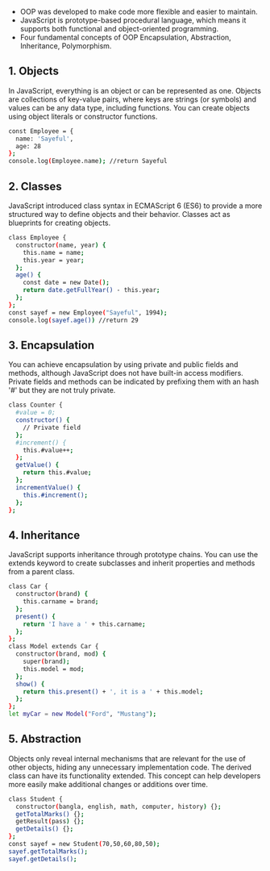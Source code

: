 - OOP was developed to make code more flexible and easier to maintain.
- JavaScript is prototype-based procedural language, which means it supports both functional and object-oriented programming.
- Four fundamental concepts of OOP Encapsulation, Abstraction, Inheritance, Polymorphism.

## 1. Objects
In JavaScript, everything is an object or can be represented as one. Objects are collections of key-value pairs, where keys are strings (or symbols) and values can be any data type, including functions. You can create objects using object literals or constructor functions.
```bash
const Employee = {
  name: 'Sayeful',
  age: 28
};
console.log(Employee.name); //return Sayeful
```

## 2. Classes
JavaScript introduced class syntax in ECMAScript 6 (ES6) to provide a more structured way to define objects and their behavior. Classes act as blueprints for creating objects.
```bash
class Employee {
  constructor(name, year) {
    this.name = name;
    this.year = year;
  };
  age() {
    const date = new Date();
    return date.getFullYear() - this.year;
  };
};
const sayef = new Employee("Sayeful", 1994);
console.log(sayef.age()) //return 29
```

## 3. Encapsulation 
You can achieve encapsulation by using private and public fields and methods, although JavaScript does not have built-in access modifiers. Private fields and methods can be indicated by prefixing them with an hash '#' but they are not truly private.
```bash
class Counter {
  #value = 0;
  constructor() {
    // Private field
  };
  #increment() {
    this.#value++;
  };
  getValue() {
    return this.#value;
  };
  incrementValue() {
    this.#increment();
  };
};
```

## 4. Inheritance
JavaScript supports inheritance through prototype chains. You can use the extends keyword to create subclasses and inherit properties and methods from a parent class.
```bash
class Car {
  constructor(brand) {
    this.carname = brand;
  };
  present() {
    return 'I have a ' + this.carname;
  };
};
class Model extends Car {
  constructor(brand, mod) {
    super(brand);
    this.model = mod;
  };
  show() {
    return this.present() + ', it is a ' + this.model;
  };
};
let myCar = new Model("Ford", "Mustang");
```

## 5. Abstraction
Objects only reveal internal mechanisms that are relevant for the use of other objects, hiding any unnecessary implementation code. The derived class can have its functionality extended. This concept can help developers more easily make additional changes or additions over time.
```bash
class Student {
  constructor(bangla, english, math, computer, history) {};
  getTotalMarks() {};
  getResult(pass) {};
  getDetails() {};
};
const sayef = new Student(70,50,60,80,50);
sayef.getTotalMarks();
sayef.getDetails();
```